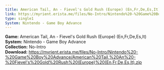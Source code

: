 ```yaml
---
title: American Tail, An - Fievel's Gold Rush (Europe) (En,Fr,De,Es,It)
link: https://myrient.erista.me/files/No-Intro/Nintendo%20-%20Game%20Boy%20Advance/American%20Tail,%20An%20-%20Fievel's%20Gold%20Rush%20(Europe)%20(En,Fr,De,Es,It).zip
type: single1
System: Nintendo - Game Boy Advance
---
```

<b>Game:</b> American Tail, An - Fievel's Gold Rush (Europe) (En,Fr,De,Es,It)<br>
<b>System:</b> Nintendo - Game Boy Advance<br>
<b>Collection:</b> No-Intro<br>
<b>Download:</b> https://myrient.erista.me/files/No-Intro/Nintendo%20-%20Game%20Boy%20Advance/American%20Tail,%20An%20-%20Fievel's%20Gold%20Rush%20(Europe)%20(En,Fr,De,Es,It).zip